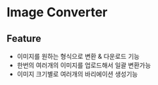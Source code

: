 # Image Converter

## Feature

- 이미지를 원하는 형식으로 변환 & 다운로드 기능
- 한번의 여러개의 이미지를 업로드해서 일괄 변환가능
- 이미지 크기별로 여러개의 바리에이션 생성기능
